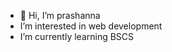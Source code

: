 - 👋 Hi, I’m prashanna
-  I’m interested in web development
- I’m currently learning  BSCS



<!---
prasannadhami14/prasannadhami14 is a ✨ special ✨ repository because its `README.md` (this file) appears on your GitHub profile.
You can click the Preview link to take a look at your changes.
--->
